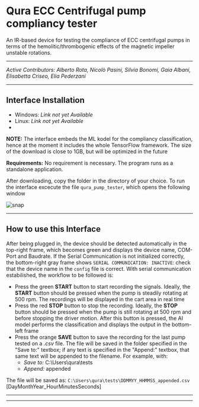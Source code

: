 # Qura ECC Centrifugal pump compliancy tester
An IR-based device for testing the compliance of ECC centrifugal pumps in terms of the hemolitic/thrombogenic effects of the magnetic impeller unstable rotations. 
***
*Active Contributors: Alberto Rota, Nicolò Pasini, Silvia Bonomi, Gaia Albani, Elisabetta Criseo, Elia Pederzani*
***
## Interface Installation
* Windows: *Link not yet Available*
* Linux: *Link not yet Available*
* 
**NOTE:** The interface embeds the ML kodel for the compliancy classification, hence at the moment it includes the whole TensorFlow framework. The size of the download is close to 1GB, but will be optimized in the future

**Requirements:** No requirement is necessary. The program runs as a standalone application.

After downloading, copy the folder in the directory of your choice. To run the interface excecute the file `qura_pump_tester`, which opens the following window

![snap](https://github.com/alberto-rota/Qura-ECC-Centifugal-Pump-Tester/blob/main/media/snapshot.png)

***
## How to use this Interface
After being plugged in, the device should be detected automatically in the top-right frame, which becomes green and displays the device name, COM-Port and Baudrate. If the Serial Communication is not initialized correctly, the bottom-right gray frame shows `SERIAL COMMUNICATION: INACTIVE`: check that the device name in the `config` file is correct.
With serial communication estabilished, the workflow to be followed is:
* Press the green **START** button to start recording the signals. Ideally, the **START** button should be pressed when the pump is steadily rotating at 500 rpm. The recordings will be displayed in the cart area in real time
* Press the red **STOP** button to stop the recording. Ideally, the **STOP** button should be pressed when the pump is still rotating at 500 rpm and before stopping the driver motion. After this button is pressed, the AI model performs the classification and displays the output in the bottom-left frame
* Press the orange **SAVE** button to save the recording for the last pump tested on a *.csv* file. The file will be saved in the folder specified in the "Save to:" textbox; if any text is specified in the "Append:" textbox, that same text will be appended to the filename. For example, with:
  - *Save to:* C:\Users\qura\tests
  - *Append:* appended

The file will be saved as:
`C:\Users\qura\tests\DDMMYY_HHMMSS_appended.csv` [DayMonthYear_HourMinutesSeconds]

***
***

<!-- 
## Project Overview
The device is placed on top of the pump while it is mounted and rotating on the driver. The entity of the fluttering is measured as the distance from the 6 IR phototransistors (OPB730F) placed on the pump roof facing downward. The bell-shaped sensitivity curve of the OPB730F ([see datasheet](https://github.com/alberto-rota/Qura-ECC-Centifugal-Pump-Tester/tree/main/media/OPB730F%20Datasheet.pdf)) suggest an inverse relationship between distance and output voltage. The signals are then aquired by an ESP32 and sent to a computer in serial communication

The acquisition circuit is reported below:

![circuit](https://github.com/alberto-rota/Qura-ECC-Centifugal-Pump-Tester/tree/main/media/circuit.png)

and it has been embedded in a custom-made PCB, which connects to the ESP32 via JST connectors.
![pcb](https://github.com/alberto-rota/Qura-ECC-Centifugal-Pump-Tester/tree/main/media/pcb.png)

## Compliancy assessment
Since no evitent distinction critheria emerge from the acquired signals, an AI-based classifier has been trained by recording the signals from 51 pumps at low (100 rpm) and high (500 rpm) speed.
The model is based on a LSTM architecture. The signal is divided in 75-samples-long windows, sliced from the signals (which may have different length) with a padding of 25. No data-augmentation is performed. After an 8-fold cross validation, the model from the best fold classified a test set with an **accuracy of 88%**. 

*The LSTM model is being developed further, no additonal details on the results are therefore provided*

## Design (W.I.P)
![design](https://github.com/alberto-rota/Qura-ECC-Centifugal-Pump-Tester/tree/main/media/design.png) -->
